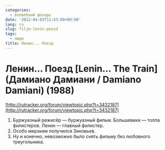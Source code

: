 ```yaml
---
categories:
  - волшебный фонарь
date: '2012-04-03T11:43:00+00:00'
lang: ru
slug: filjm-lenin-poezd
tags:
  - люди
title: Ленин... Поезд
---
```



# Ленин... Поезд [Lenin... The Train] (Дамиано Дамиани / Damiano Damiani) (1988) 
[http://rutracker.org/forum/viewtopic.php?t=3432187](http://rutracker.org/forum/viewtopic.php?t=3432187) 

1. Буржуазный режисёр — буржуазный фильм. Большевики — толпа филистеров. Ленин — главный филистер. 
2. Особо мерзким получился Зиновьев. 
3. Ну и конечно, невозможно было снять фильму без любовного треугольника.
